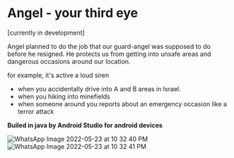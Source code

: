 Angel - your third eye 
=====================================================
[currently in development]

Angel planned to do the job that our guard-angel was supposed to do before he resigned.
He protects us from getting into unsafe areas and dangerous occasions around our location.

for example, it's active a loud siren 
- when you accidentally drive into A and B areas in Israel.
- when you hiking into minefields
- when someone around you reports about an emergency occasion like a terror attack



**Builed in java by Android Studio for android devices**


![WhatsApp Image 2022-05-23 at 10 32 40 PM](https://user-images.githubusercontent.com/70665375/170219395-818ae114-967a-4e6b-b5bb-64de75fc8d8d.jpeg)
![WhatsApp Image 2022-05-23 at 10 32 41 PM](https://user-images.githubusercontent.com/70665375/170219402-ebcd49a8-556c-4069-a514-893303f772ec.jpeg)
